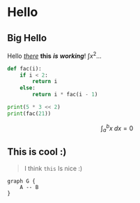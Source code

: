 # Hello
## Big Hello

Hello [_there_](https://duckduckgo.com) **this** _**is**_ **_working_**! $\int x^2$...

```python
def fac(i):
	if i < 2:
		return i
	else:
		return i * fac(i - 1)

print(5 * 3 << 2)
print(fac(21))
```

$$
\int_a^b x \; dx = 0
$$

## This is cool :)

> I think `this` Is nice :)

```graphviz
graph G {
    A -- B
}
```
